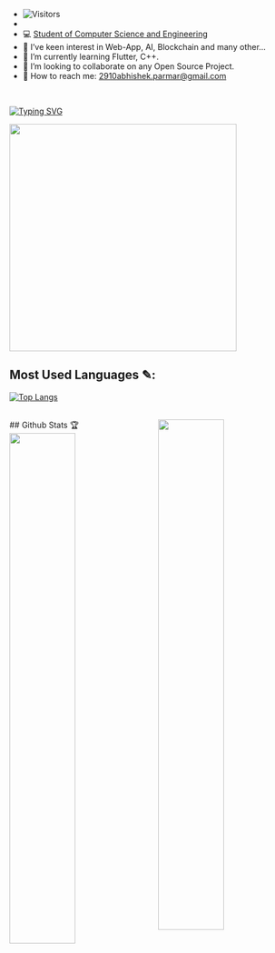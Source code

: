 
- ![Visitors](https://api.visitorbadge.io/api/visitors?path=https%3A%2F%2Fgithub.com%2F2910Abhishek%2F2910Abhishek&label=VISITORS&countColor=%23263759&labelStyle=upper)
- <ul dir="auto">
<li><g-emoji class="g-emoji" alias="computer" fallback-src="https://github.githubassets.com/images/icons/emoji/unicode/1f4bb.png">💻</g-emoji>  <a href="https://404dev.in" rel="nofollow">Student of Computer Science and Engineering </a></li>
<li><g-emoji class="g-emoji" alias="eyes" fallback-src="https://github.githubassets.com/images/icons/emoji/unicode/1f440.png">👀</g-emoji> I’ve keen interest in Web-App, AI, Blockchain and many other...</li>
<li><g-emoji class="g-emoji" alias="seedling" fallback-src="https://github.githubassets.com/images/icons/emoji/unicode/1f331.png">🌱</g-emoji> I’m currently learning Flutter, C++.</li>
<li><g-emoji class="g-emoji" alias="revolving_hearts" fallback-src="https://github.githubassets.com/images/icons/emoji/unicode/1f49e.png">💞</g-emoji> I’m looking to collaborate on any Open Source Project.</li>
<li> 🔗 How to reach me:  <a href="mailto:2910abhishek.parmar@gmail.com"> 2910abhishek.parmar@gmail.com</a></li>
</ul>
<br>

[![Typing SVG](https://readme-typing-svg.demolab.com?font=Fira+Code&pause=1000&color=3FB4FF&width=435&lines=C+%2F+C%2B%2B;PYTHON;JAVASCRIPT;MERN;RUBY;LARAVEL;SQL+%2F+PL+SQL;CORE+JAVA;PHP;THREE.JS)](https://404dev.in)

<img align="center" width="400" src="mygif.gif">

## Most Used Languages ✎: 


[![Top Langs](https://github-readme-stats.vercel.app/api/top-langs/?username=2910Abhishek&theme=react)](https://github.com/2910Abhishek/github-readme-stats)

<br>
## Github Stats 🏆

<img  src="https://github-readme-stats.vercel.app/api?username=2910Abhishek&count_private=true&show_icons=true&theme=gotham" width="48%" align="right" >
<img  src="https://github-readme-streak-stats.herokuapp.com/?user=2910Abhishek&theme=gotham" width="48%" >
<br>
<!---
2910Abhishek/2910Abhishek is a ✨ special ✨ repository because its `README.md` (this file) appears on your GitHub profile.
You can click the Preview link to take a look at your changes.
--->
